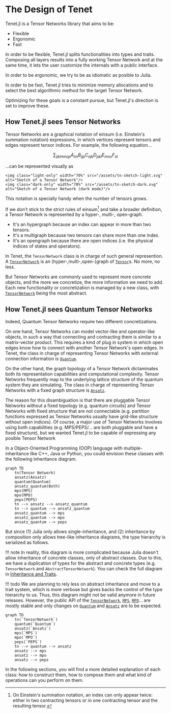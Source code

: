 # The Design of Tenet

Tenet.jl is a Tensor Networks library that aims to be:

- Flexible
- Ergonomic
- Fast

In order to be flexible, Tenet.jl splits functionalities into types and traits.
Composing all layers results into a fully working Tensor Network and at the same time, it lets the user customize the internals with a public interface.

In order to be ergonomic, we try to be as idiomatic as posible to Julia.

In order to be fast, Tenet.jl tries to minimize memory allocations and to select the best algorithmic method for the target Tensor Network.

Optimizing for these goals is a constant pursue, but Tenet.jl's direction is set to improve these.

## How Tenet.jl sees Tensor Networks

Tensor Networks are a graphical notation of einsum (i.e. Einstein's summation notation) expressions, in which vertices represent tensors and edges represent tensor indices.
For example, the following equation...

```math
\sum_{ijklmnop} A_{im} B_{ijp} C_{njk} D_{pkl} E_{mno} F_{ol}
```

...can be represented visually as

```@raw html
<img class="light-only" width="70%" src="/assets/tn-sketch-light.svg" alt="Sketch of a Tensor Network"/>
<img class="dark-only" width="70%" src="/assets/tn-sketch-dark.svg" alt="Sketch of a Tensor Network (dark mode)"/>
```

This notation is specially handy when the number of tensors grows.

If we don't stick to the strict rules of einsum[^1] and take a broader definition, a Tensor Network is represented by a hyper-, multi-, open-graph.

[^1]: On Einstein's summation notation, an index can only appear twice: either in two contracting tensors or in one contracting tensor and the resulting tensor.

- It's an hypergraph because an index can appear in more than two tensors.
- It's a multigraph because two tensors can share more than one index.
- It's an opengraph because there are open indices (i.e. the physical indices of states and operators).

In Tenet, the `TensorNetwork` class is in charge of such general represention.
A [`TensorNetwork`](@ref) is an (hyper-,multi-,open-)graph of [`Tensor`](@ref)s. No more, no less.

But Tensor Networks are commonly used to represent more concrete objects, and the more we concretize, the more information we need to add.
Each new functionality or concretization is managed by a new class, with [`TensorNetwork`](@ref) being the most abstract.

## How Tenet.jl sees Quantum Tensor Networks

Indeed, Quantum Tensor Networks require two different concretizations.

On one hand, Tensor Networks can model vector-like and operator-like objects, in such a way that connecting and contracting them is similar to a matrix-vector product.
This requires a kind of plug in system in which open edges know how to connect with another Tensor Network's open edges.
In Tenet, the class in charge of representing Tensor Networks with external connection information is [`Quantum`](@ref).

On the other hand, the graph topology of a Tensor Network dictaminates both its representation capabilities and computational complexity.
Tensor Networks frequently map to the underlying lattice structure of the quantum system they are simulating.
The class in charge of representing Tensor Networks with a fixed graph structure is [`Ansatz`](@ref).

The reason for this disambiguation is that there are pluggable Tensor Networks without a fixed topology (e.g. quantum circuits) and Tensor Networks with fixed structure that are not connectable (e.g. partition functions expressed as Tensor Networks usually have grid-like structure without open indices).
Of course, a major use of Tensor Networks involves using both capabilities (e.g. MPS/PEPS/... are both pluggable and have a fixed structure), but we wanted Tenet.jl to be capable of expressing any posible Tensor Network

In a Object-Oriented Programming (OOP) language with multiple-inheritance like C++, Java or Python, you could envision these classes with the following inheritance diagram.

```mermaid
graph TD
    tn(Tensor Network)
    ansatz(Ansatz)
    quantum(Quantum)
    ansatz_quantum(Both)
    mps(MPS)
    mpo(MPO)
    peps(PEPS)
    tn --> ansatz --> ansatz_quantum
    tn --> quantum --> ansatz_quantum
    ansatz_quantum --> mps
    ansatz_quantum --> mpo
    ansatz_quantum --> peps
```

But since (1) Julia only allows single-inheritance, and (2) inheritance by composition only allows tree-like inheritance diagrams, the type hierarchy is serialized as follows.

!!! note
    In reality, this diagram is more complicated because Julia doesn't allow inheritance of concrete classes, only of abstract classes.
    Due to this, we have a duplication of types for the abstract and concrete types (e.g. `TensorNetwork` and `AbstractTensorNetwork`).
    You can check the full diagram in [Inheritance and Traits](@ref).

!!! todo
    We are planning to rely less on abstract inheritance and move to a trait system, which is more verbose but gives backs the control of the type hierarchy to us. Thus, this diagram might not be valid anymore in future releases. However, the public API of the [`TensorNetwork`](@ref), [`MPS`](@ref), [`MPO`](@ref)... are mostly stable and only changes on [`Quantum`](@ref) and [`Ansatz`](@ref) are to be expected.

```mermaid
graph TD
    tn(`TensorNetwork`)
    quantum(`Quantum`)
    ansatz(`Ansatz`)
    mps(`MPS`)
    mpo(`MPO`)
    peps(`PEPS`)
    tn --> quantum --> ansatz
    ansatz --> mps
    ansatz --> mpo
    ansatz --> peps
```

In the following sections, you will find a more detailed explanation of each class: how to construct them, how to compose them and what kind of operations can you perform on them.
